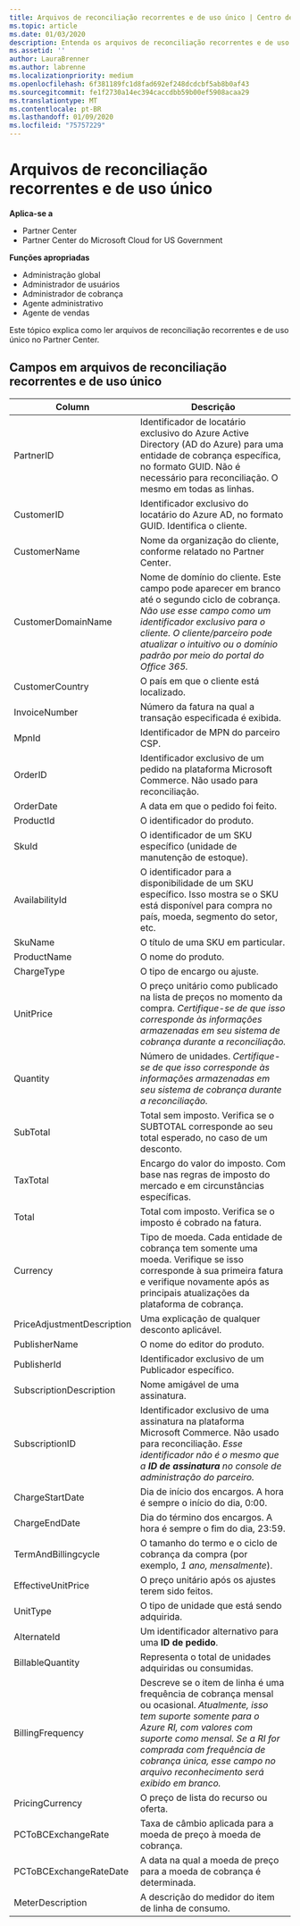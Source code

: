 ```yaml
---
title: Arquivos de reconciliação recorrentes e de uso único | Centro de parceiros
ms.topic: article
ms.date: 01/03/2020
description: Entenda os arquivos de reconciliação recorrentes e de uso único no Partner Center.
ms.assetid: ''
author: LauraBrenner
ms.author: labrenne
ms.localizationpriority: medium
ms.openlocfilehash: 6f381189fc1d8fad692ef248dcdcbf5ab8b0af43
ms.sourcegitcommit: fe1f2730a14ec394caccdbb59b00ef5908acaa29
ms.translationtype: MT
ms.contentlocale: pt-BR
ms.lasthandoff: 01/09/2020
ms.locfileid: "75757229"
---
```

# <a name="one-time-and-recurring-reconciliation-files"></a>Arquivos de reconciliação recorrentes e de uso único

**Aplica-se a**

- Partner Center
- Partner Center do Microsoft Cloud for US Government

**Funções apropriadas**
-   Administração global
-   Administrador de usuários
-   Administrador de cobrança
-   Agente administrativo
-   Agente de vendas

Este tópico explica como ler arquivos de reconciliação recorrentes e de uso único no Partner Center.

## <a name="fields-in-one-time-and-recurring-reconciliation-files"></a>Campos em arquivos de reconciliação recorrentes e de uso único

| Column | Descrição |
| ------ | ----------- |
| PartnerID | Identificador de locatário exclusivo do Azure Active Directory (AD do Azure) para uma entidade de cobrança específica, no formato GUID. Não é necessário para reconciliação. O mesmo em todas as linhas. |
| CustomerID | Identificador exclusivo do locatário do Azure AD, no formato GUID. Identifica o cliente. |
| CustomerName | Nome da organização do cliente, conforme relatado no Partner Center. |
| CustomerDomainName | Nome de domínio do cliente. Este campo pode aparecer em branco até o segundo ciclo de cobrança. *Não use esse campo como um identificador exclusivo para o cliente. O cliente/parceiro pode atualizar o intuitivo ou o domínio padrão por meio do portal do Office 365.* |
| CustomerCountry | O país em que o cliente está localizado. |
| InvoiceNumber | Número da fatura na qual a transação especificada é exibida. |
| MpnId | Identificador de MPN do parceiro CSP. |
| OrderID | Identificador exclusivo de um pedido na plataforma Microsoft Commerce. Não usado para reconciliação. |
| OrderDate | A data em que o pedido foi feito. |
| ProductId | O identificador do produto. |
| SkuId | O identificador de um SKU específico (unidade de manutenção de estoque). |
| AvailabilityId | O identificador para a disponibilidade de um SKU específico. Isso mostra se o SKU está disponível para compra no país, moeda, segmento do setor, etc. |
| SkuName | O título de uma SKU em particular. |
| ProductName | O nome do produto. |
| ChargeType | O tipo de encargo ou ajuste. |
| UnitPrice | O preço unitário como publicado na lista de preços no momento da compra. *Certifique-se de que isso corresponde às informações armazenadas em seu sistema de cobrança durante a reconciliação.* |
| Quantity | Número de unidades. *Certifique-se de que isso corresponde às informações armazenadas em seu sistema de cobrança durante a reconciliação.* |
| SubTotal | Total sem imposto. Verifica se o SUBTOTAL corresponde ao seu total esperado, no caso de um desconto. |
| TaxTotal | Encargo do valor do imposto. Com base nas regras de imposto do mercado e em circunstâncias específicas. |
| Total | Total com imposto. Verifica se o imposto é cobrado na fatura. |
| Currency | Tipo de moeda. Cada entidade de cobrança tem somente uma moeda. Verifique se isso corresponde à sua primeira fatura e verifique novamente após as principais atualizações da plataforma de cobrança. |
| PriceAdjustmentDescription | Uma explicação de qualquer desconto aplicável. |
| PublisherName | O nome do editor do produto.
| PublisherId | Identificador exclusivo de um Publicador específico. |
| SubscriptionDescription | Nome amigável de uma assinatura. |
| SubscriptionID | Identificador exclusivo de uma assinatura na plataforma Microsoft Commerce. Não usado para reconciliação. *Esse identificador não é o mesmo que a **ID de assinatura** no console de administração do parceiro.* |
| ChargeStartDate | Dia de início dos encargos. A hora é sempre o início do dia, 0:00. |
| ChargeEndDate | Dia do término dos encargos. A hora é sempre o fim do dia, 23:59. |
| TermAndBillingcycle | O tamanho do termo e o ciclo de cobrança da compra (por exemplo, *1 ano, mensalmente*). |
| EffectiveUnitPrice | O preço unitário após os ajustes terem sido feitos. |
| UnitType | O tipo de unidade que está sendo adquirida. |
| AlternateId | Um identificador alternativo para uma **ID de pedido**. |
| BillableQuantity | Representa o total de unidades adquiridas ou consumidas. |
| BillingFrequency | Descreve se o item de linha é uma frequência de cobrança mensal ou ocasional. *Atualmente, isso tem suporte somente para o Azure RI, com valores com suporte como mensal. Se a RI for comprada com frequência de cobrança única, esse campo no arquivo reconhecimento será exibido em branco.* |
| PricingCurrency | O preço de lista do recurso ou oferta. |
| PCToBCExchangeRate | Taxa de câmbio aplicada para a moeda de preço à moeda de cobrança. |
| PCToBCExchangeRateDate | A data na qual a moeda de preço para a moeda de cobrança é determinada. |
| MeterDescription | A descrição do medidor do item de linha de consumo. |


